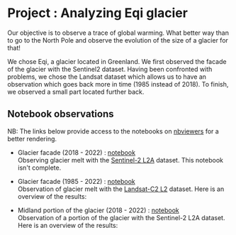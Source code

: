 # Project : Analyzing Eqi glacier

Our objective is to observe a trace of global warming. What better way than to go to the North Pole and observe the evolution of the size of a glacier for that!

We chose Eqi, a glacier located in Greenland. We first observed the facade of the glacier with the Sentinel2 dataset. Having been confronted with problems, we chose the Landsat dataset which allows us to have an observation which goes back more in time (1985 instead of 2018). To finish, we observed a small part located further back.

## Notebook observations

NB: The links below provide access to the notebooks on [nbviewers](https://nbviewer.org/github/barthh/geo-data-eqi-glacier) for a better rendering.

- Glacier facade (2018 - 2022) : [notebook](https://nbviewer.org/github/barthh/geo-data-eqi-glacier/blob/main/Facade-sentinel.ipynb) </br> Observing glacier melt with the [Sentinel-2 L2A][Sentinel doc] dataset. This notebook isn't complete.

- Glacier facade (1985 - 2022) : [notebook](https://nbviewer.org/github/barthh/geo-data-eqi-glacier/blob/main/Facade-Landsat.ipynb
) </br> Observation of glacier melt with the [Landsat-C2 L2][Landsat doc] dataset. Here is an overview of the results:

- Midland portion of the glacier (2018 - 2022) : [notebook](https://nbviewer.org/github/barthh/geo-data-eqi-glacier/blob/main/Facade-sentinel.ipynb) </br> Observation of a portion of the glacier with the Sentinel-2 L2A dataset. Here is an overview of the results:

<!-- MARKDOWN LINKS & IMAGES -->
[Sentinel doc]: https://docs.sentinel-hub.com/api/latest/data/sentinel-2-l2a/
[Landsat doc]: https://www.usgs.gov/landsat-missions/landsat-collection-2-level-2-science-products